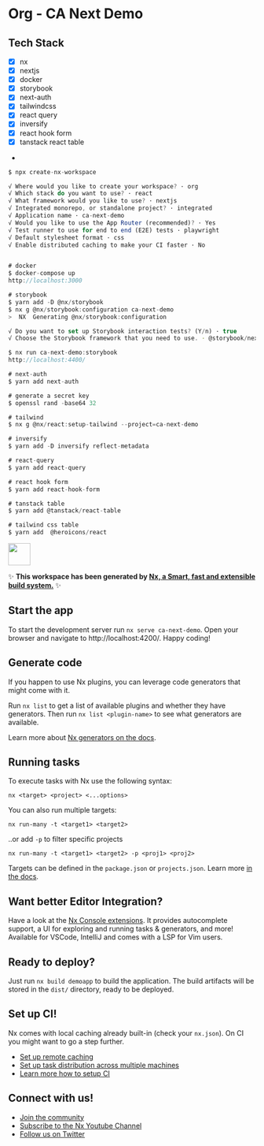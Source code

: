 # Org - CA Next Demo

## Tech Stack
- [x] nx
- [x] nextjs
- [x] docker
- [x] storybook
- [x] next-auth
- [x] tailwindcss
- [x] react query
- [x] inversify
- [x] react hook form
- [x] tanstack react table
- 
```javascript
$ npx create-nx-workspace

√ Where would you like to create your workspace? · org
√ Which stack do you want to use? · react
√ What framework would you like to use? · nextjs
√ Integrated monorepo, or standalone project? · integrated
√ Application name · ca-next-demo
√ Would you like to use the App Router (recommended)? · Yes
√ Test runner to use for end to end (E2E) tests · playwright
√ Default stylesheet format · css
√ Enable distributed caching to make your CI faster · No


# docker
$ docker-compose up
http://localhost:3000

# storybook
$ yarn add -D @nx/storybook
$ nx g @nx/storybook:configuration ca-next-demo
>  NX  Generating @nx/storybook:configuration

√ Do you want to set up Storybook interaction tests? (Y/n) · true
√ Choose the Storybook framework that you need to use. · @storybook/nextjs

$ nx run ca-next-demo:storybook
http://localhost:4400/ 

# next-auth
$ yarn add next-auth

# generate a secret key
$ openssl rand -base64 32

# tailwind
$ nx g @nx/react:setup-tailwind --project=ca-next-demo

# inversify
$ yarn add -D inversify reflect-metadata

# react-query
$ yarn add react-query

# react hook form
$ yarn add react-hook-form

# tanstack table
$ yarn add @tanstack/react-table

# tailwind css table
$ yarn add  @heroicons/react
```


<a alt="Nx logo" href="https://nx.dev" target="_blank" rel="noreferrer"><img src="https://raw.githubusercontent.com/nrwl/nx/master/images/nx-logo.png" width="45"></a>

✨ **This workspace has been generated by [Nx, a Smart, fast and extensible build system.](https://nx.dev)** ✨


## Start the app

To start the development server run `nx serve ca-next-demo`. Open your browser and navigate to http://localhost:4200/. Happy coding!


## Generate code

If you happen to use Nx plugins, you can leverage code generators that might come with it.

Run `nx list` to get a list of available plugins and whether they have generators. Then run `nx list <plugin-name>` to see what generators are available.

Learn more about [Nx generators on the docs](https://nx.dev/plugin-features/use-code-generators).

## Running tasks

To execute tasks with Nx use the following syntax:

```
nx <target> <project> <...options>
```

You can also run multiple targets:

```
nx run-many -t <target1> <target2>
```

..or add `-p` to filter specific projects

```
nx run-many -t <target1> <target2> -p <proj1> <proj2>
```

Targets can be defined in the `package.json` or `projects.json`. Learn more [in the docs](https://nx.dev/core-features/run-tasks).

## Want better Editor Integration?

Have a look at the [Nx Console extensions](https://nx.dev/nx-console). It provides autocomplete support, a UI for exploring and running tasks & generators, and more! Available for VSCode, IntelliJ and comes with a LSP for Vim users.

## Ready to deploy?

Just run `nx build demoapp` to build the application. The build artifacts will be stored in the `dist/` directory, ready to be deployed.

## Set up CI!

Nx comes with local caching already built-in (check your `nx.json`). On CI you might want to go a step further.

- [Set up remote caching](https://nx.dev/core-features/share-your-cache)
- [Set up task distribution across multiple machines](https://nx.dev/nx-cloud/features/distribute-task-execution)
- [Learn more how to setup CI](https://nx.dev/recipes/ci)

## Connect with us!

- [Join the community](https://nx.dev/community)
- [Subscribe to the Nx Youtube Channel](https://www.youtube.com/@nxdevtools)
- [Follow us on Twitter](https://twitter.com/nxdevtools)
